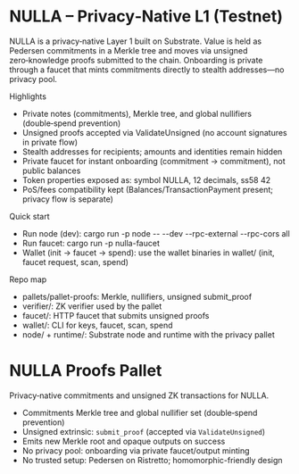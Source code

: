 # NULLA – Privacy‑Native L1 (Testnet)

NULLA is a privacy‑native Layer 1 built on Substrate. Value is held as Pedersen commitments in a Merkle tree and moves via unsigned zero‑knowledge proofs submitted to the chain. Onboarding is private through a faucet that mints commitments directly to stealth addresses—no privacy pool.

Highlights
- Private notes (commitments), Merkle tree, and global nullifiers (double‑spend prevention)
- Unsigned proofs accepted via ValidateUnsigned (no account signatures in private flow)
- Stealth addresses for recipients; amounts and identities remain hidden
- Private faucet for instant onboarding (commitment → commitment), not public balances
- Token properties exposed as: symbol NULLA, 12 decimals, ss58 42
- PoS/fees compatibility kept (Balances/TransactionPayment present; privacy flow is separate)

Quick start
- Run node (dev): cargo run -p node -- --dev --rpc-external --rpc-cors all
- Run faucet: cargo run -p nulla-faucet
- Wallet (init → faucet → spend): use the wallet binaries in wallet/ (init, faucet request, scan, spend)

Repo map
- pallets/pallet-proofs: Merkle, nullifiers, unsigned submit_proof
- verifier/: ZK verifier used by the pallet
- faucet/: HTTP faucet that submits unsigned proofs
- wallet/: CLI for keys, faucet, scan, spend
- node/ + runtime/: Substrate node and runtime with the privacy pallet

# NULLA Proofs Pallet

Privacy‑native commitments and unsigned ZK transactions for NULLA.

- Commitments Merkle tree and global nullifier set (double‑spend prevention)
- Unsigned extrinsic: `submit_proof` (accepted via `ValidateUnsigned`)
- Emits new Merkle root and opaque outputs on success
- No privacy pool: onboarding via private faucet/output minting
- No trusted setup: Pedersen on Ristretto; homomorphic-friendly design
